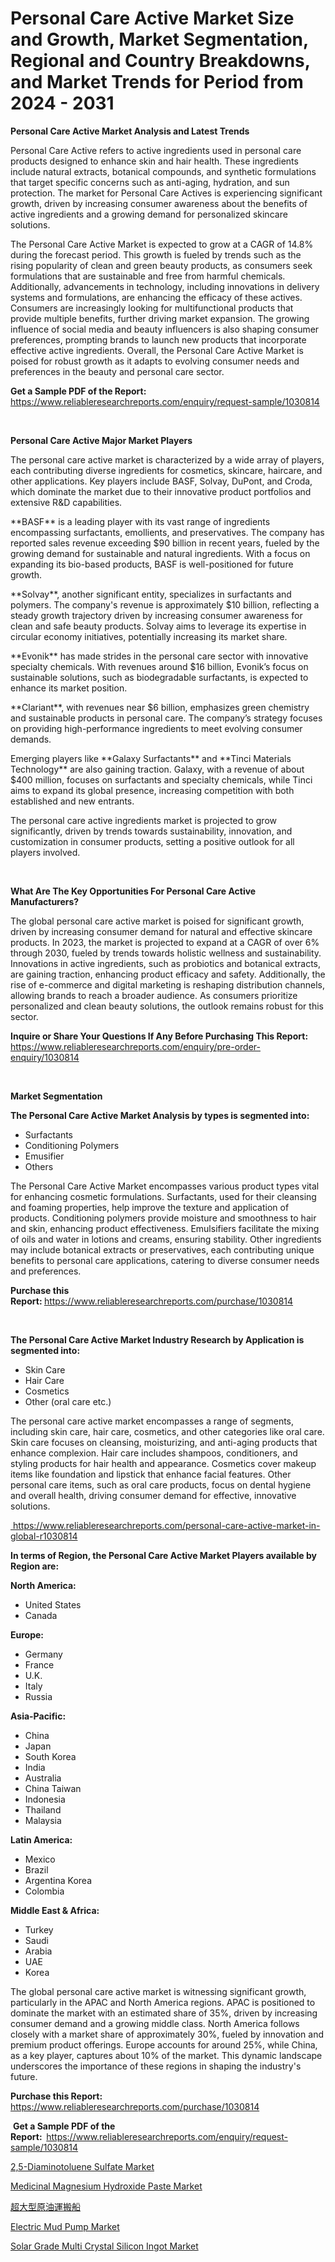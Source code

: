 <p><h1>Personal Care Active Market Size and Growth, Market Segmentation, Regional and Country Breakdowns, and Market Trends for Period from 2024 -  2031</h1></p><p><strong>Personal Care Active Market Analysis and Latest Trends</strong></p>
<p><p>Personal Care Active refers to active ingredients used in personal care products designed to enhance skin and hair health. These ingredients include natural extracts, botanical compounds, and synthetic formulations that target specific concerns such as anti-aging, hydration, and sun protection. The market for Personal Care Actives is experiencing significant growth, driven by increasing consumer awareness about the benefits of active ingredients and a growing demand for personalized skincare solutions.</p><p>The Personal Care Active Market is expected to grow at a CAGR of 14.8% during the forecast period. This growth is fueled by trends such as the rising popularity of clean and green beauty products, as consumers seek formulations that are sustainable and free from harmful chemicals. Additionally, advancements in technology, including innovations in delivery systems and formulations, are enhancing the efficacy of these actives. Consumers are increasingly looking for multifunctional products that provide multiple benefits, further driving market expansion. The growing influence of social media and beauty influencers is also shaping consumer preferences, prompting brands to launch new products that incorporate effective active ingredients. Overall, the Personal Care Active Market is poised for robust growth as it adapts to evolving consumer needs and preferences in the beauty and personal care sector.</p></p>
<p><strong>Get a Sample PDF of the Report:&nbsp;</strong> <a href="https://www.reliableresearchreports.com/enquiry/request-sample/1030814">https://www.reliableresearchreports.com/enquiry/request-sample/1030814</a></p>
<p>&nbsp;</p>
<p><strong>Personal Care Active Major Market Players</strong></p>
<p><p>The personal care active market is characterized by a wide array of players, each contributing diverse ingredients for cosmetics, skincare, haircare, and other applications. Key players include BASF, Solvay, DuPont, and Croda, which dominate the market due to their innovative product portfolios and extensive R&D capabilities.</p><p>**BASF** is a leading player with its vast range of ingredients encompassing surfactants, emollients, and preservatives. The company has reported sales revenue exceeding $90 billion in recent years, fueled by the growing demand for sustainable and natural ingredients. With a focus on expanding its bio-based products, BASF is well-positioned for future growth.</p><p>**Solvay**, another significant entity, specializes in surfactants and polymers. The company's revenue is approximately $10 billion, reflecting a steady growth trajectory driven by increasing consumer awareness for clean and safe beauty products. Solvay aims to leverage its expertise in circular economy initiatives, potentially increasing its market share.</p><p>**Evonik** has made strides in the personal care sector with innovative specialty chemicals. With revenues around $16 billion, Evonik’s focus on sustainable solutions, such as biodegradable surfactants, is expected to enhance its market position.</p><p>**Clariant**, with revenues near $6 billion, emphasizes green chemistry and sustainable products in personal care. The company’s strategy focuses on providing high-performance ingredients to meet evolving consumer demands.</p><p>Emerging players like **Galaxy Surfactants** and **Tinci Materials Technology** are also gaining traction. Galaxy, with a revenue of about $400 million, focuses on surfactants and specialty chemicals, while Tinci aims to expand its global presence, increasing competition with both established and new entrants.</p><p>The personal care active ingredients market is projected to grow significantly, driven by trends towards sustainability, innovation, and customization in consumer products, setting a positive outlook for all players involved.</p></p>
<p>&nbsp;</p>
<p><strong>What Are The Key Opportunities For Personal Care Active Manufacturers?</strong></p>
<p><p>The global personal care active market is poised for significant growth, driven by increasing consumer demand for natural and effective skincare products. In 2023, the market is projected to expand at a CAGR of over 6% through 2030, fueled by trends towards holistic wellness and sustainability. Innovations in active ingredients, such as probiotics and botanical extracts, are gaining traction, enhancing product efficacy and safety. Additionally, the rise of e-commerce and digital marketing is reshaping distribution channels, allowing brands to reach a broader audience. As consumers prioritize personalized and clean beauty solutions, the outlook remains robust for this sector.</p></p>
<p><strong>Inquire or Share Your Questions If Any Before Purchasing This Report:</strong> <a href="https://www.reliableresearchreports.com/enquiry/pre-order-enquiry/1030814">https://www.reliableresearchreports.com/enquiry/pre-order-enquiry/1030814</a></p>
<p>&nbsp;</p>
<p><strong>Market Segmentation</strong></p>
<p><strong>The Personal Care Active Market Analysis by types is segmented into:</strong></p>
<p><ul><li>Surfactants</li><li>Conditioning Polymers</li><li>Emusifier</li><li>Others</li></ul></p>
<p><p>The Personal Care Active Market encompasses various product types vital for enhancing cosmetic formulations. Surfactants, used for their cleansing and foaming properties, help improve the texture and application of products. Conditioning polymers provide moisture and smoothness to hair and skin, enhancing product effectiveness. Emulsifiers facilitate the mixing of oils and water in lotions and creams, ensuring stability. Other ingredients may include botanical extracts or preservatives, each contributing unique benefits to personal care applications, catering to diverse consumer needs and preferences.</p></p>
<p><strong>Purchase this Report:&nbsp;</strong><a href="https://www.reliableresearchreports.com/purchase/1030814">https://www.reliableresearchreports.com/purchase/1030814</a></p>
<p>&nbsp;</p>
<p><strong>The Personal Care Active Market Industry Research by Application is segmented into:</strong></p>
<p><ul><li>Skin Care</li><li>Hair Care</li><li>Cosmetics</li><li>Other (oral care etc.)</li></ul></p>
<p><p>The personal care active market encompasses a range of segments, including skin care, hair care, cosmetics, and other categories like oral care. Skin care focuses on cleansing, moisturizing, and anti-aging products that enhance complexion. Hair care includes shampoos, conditioners, and styling products for hair health and appearance. Cosmetics cover makeup items like foundation and lipstick that enhance facial features. Other personal care items, such as oral care products, focus on dental hygiene and overall health, driving consumer demand for effective, innovative solutions.</p></p>
<p><a href="https://www.reliableresearchreports.com/personal-care-active-market-in-global-r1030814">&nbsp;https://www.reliableresearchreports.com/personal-care-active-market-in-global-r1030814</a></p>
<p><strong>In terms of Region, the Personal Care Active Market Players available by Region are:</strong></p>
<p>
    <p> <strong> North America: </strong>
        <ul>
            <li>United States</li>
            <li>Canada</li>
        </ul>
        </p> 
    <p> <strong> Europe: </strong>
        <ul>
            <li>Germany</li>
            <li>France</li>
            <li>U.K.</li>
            <li>Italy</li>
            <li>Russia</li>
        </ul>
        </p> 
    <p> <strong> Asia-Pacific: </strong>
        <ul>
            <li>China</li>
            <li>Japan</li>
            <li>South Korea</li>
            <li>India</li>
            <li>Australia</li>
            <li>China Taiwan</li>
            <li>Indonesia</li>
            <li>Thailand</li>
            <li>Malaysia</li>
        </ul>
        </p> 
    <p> <strong> Latin America: </strong>
        <ul>
            <li>Mexico</li>
            <li>Brazil</li>
            <li>Argentina Korea</li>
            <li>Colombia</li>
        </ul>
        </p> 
    <p> <strong> Middle East & Africa: </strong>
        <ul>
            <li>Turkey</li>
            <li>Saudi</li>
            <li>Arabia</li>
            <li>UAE</li>
            <li>Korea</li>
        </ul>
    </p>
    </p>
<p><p>The global personal care active market is witnessing significant growth, particularly in the APAC and North America regions. APAC is positioned to dominate the market with an estimated share of 35%, driven by increasing consumer demand and a growing middle class. North America follows closely with a market share of approximately 30%, fueled by innovation and premium product offerings. Europe accounts for around 25%, while China, as a key player, captures about 10% of the market. This dynamic landscape underscores the importance of these regions in shaping the industry's future.</p></p>
<p><strong>Purchase this Report: </strong><a href="https://www.reliableresearchreports.com/purchase/1030814">https://www.reliableresearchreports.com/purchase/1030814</a></p>
<p>&nbsp;<strong>Get a Sample PDF of the Report:&nbsp;&nbsp;</strong><a href="https://www.reliableresearchreports.com/enquiry/request-sample/1030814">https://www.reliableresearchreports.com/enquiry/request-sample/1030814</a></p>
<p><strong></strong></p>
<p><p><a href="https://issuu.com/reportprime-2/docs/25-diaminotoluene-sulfate-market-si_ab6c3f0108e68f">2,5-Diaminotoluene Sulfate Market</a></p><p><a href="https://medium.com/@rasauncoleman1/medicinal-magnesium-hydroxide-paste-market-size-is-growing-at-cagr-of-14-4-8b98a09ca600">Medicinal Magnesium Hydroxide Paste Market</a></p><p><a href="https://medium.com/@lindakreitz2023/%E6%9C%AA%E6%9D%A5%E3%81%AB%E5%82%99%E3%81%88%E3%82%8B-2024%E5%B9%B4%E3%81%8B%E3%82%892031%E5%B9%B4%E3%81%AB%E3%81%8B%E3%81%91%E3%81%A6%E3%81%AE%E3%82%B0%E3%83%AD%E3%83%BC%E3%83%90%E3%83%AB-%E3%83%90%E3%83%AB%E3%82%AF-%E3%82%AD%E3%83%A3%E3%83%AA%E3%82%A2%E5%B8%82%E5%A0%B4%E3%81%B8%E3%81%AE%E6%88%A6%E7%95%A5%E7%9A%84%E6%B4%9E%E5%AF%9F-9248dab1d615">超大型原油運搬船</a></p><p><a href="https://www.linkedin.com/pulse/electric-mud-pump-market-size-share-competitive-landscape-trend-msaue?trackingId=9iaYJ3TiRJelmRO5U9AtOw%3D%3D">Electric Mud Pump Market</a></p><p><a href="https://github.com/ChiragRP21/Market-Research-Report-List-6/blob/main/solar-grade-multi-crystal-silicon-ingot-market.md">Solar Grade Multi Crystal Silicon Ingot Market</a></p></p>